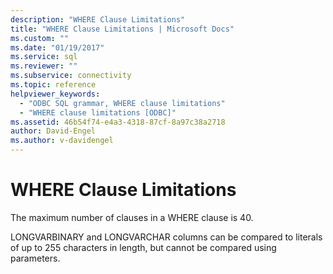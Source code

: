 ```yaml
---
description: "WHERE Clause Limitations"
title: "WHERE Clause Limitations | Microsoft Docs"
ms.custom: ""
ms.date: "01/19/2017"
ms.service: sql
ms.reviewer: ""
ms.subservice: connectivity
ms.topic: reference
helpviewer_keywords: 
  - "ODBC SQL grammar, WHERE clause limitations"
  - "WHERE clause limitations [ODBC]"
ms.assetid: 46b54f74-e4a3-4318-87cf-8a97c38a2718
author: David-Engel
ms.author: v-davidengel
---
```

# WHERE Clause Limitations
The maximum number of clauses in a WHERE clause is 40.  
  
 LONGVARBINARY and LONGVARCHAR columns can be compared to literals of up to 255 characters in length, but cannot be compared using parameters.
